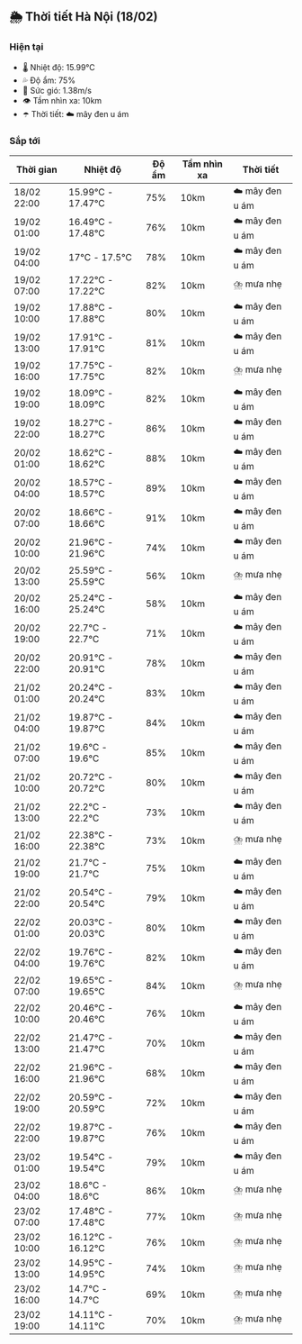 ## 🌦️ Thời tiết Hà Nội (18/02)

### Hiện tại

- 🌡️ Nhiệt độ: 15.99℃
- 💦 Độ ẩm: 75%
- 💨 Sức gió: 1.38m/s
- 👁️ Tầm nhìn xa: 10km
- ☂️ Thời tiết: ☁️ mây đen u ám

### Sắp tới

| Thời gian | Nhiệt độ | Độ ẩm | Tầm nhìn xa | Thời tiết |
| --- | --- | --- | --- | --- |
| 18/02 22:00 | 15.99℃ - 17.47℃ | 75% | 10km | ☁️ mây đen u ám |
| 19/02 01:00 | 16.49℃ - 17.48℃ | 76% | 10km | ☁️ mây đen u ám |
| 19/02 04:00 | 17℃ - 17.5℃ | 78% | 10km | ☁️ mây đen u ám |
| 19/02 07:00 | 17.22℃ - 17.22℃ | 82% | 10km | ⛈️ mưa nhẹ |
| 19/02 10:00 | 17.88℃ - 17.88℃ | 80% | 10km | ☁️ mây đen u ám |
| 19/02 13:00 | 17.91℃ - 17.91℃ | 81% | 10km | ☁️ mây đen u ám |
| 19/02 16:00 | 17.75℃ - 17.75℃ | 82% | 10km | ⛈️ mưa nhẹ |
| 19/02 19:00 | 18.09℃ - 18.09℃ | 82% | 10km | ☁️ mây đen u ám |
| 19/02 22:00 | 18.27℃ - 18.27℃ | 86% | 10km | ☁️ mây đen u ám |
| 20/02 01:00 | 18.62℃ - 18.62℃ | 88% | 10km | ☁️ mây đen u ám |
| 20/02 04:00 | 18.57℃ - 18.57℃ | 89% | 10km | ☁️ mây đen u ám |
| 20/02 07:00 | 18.66℃ - 18.66℃ | 91% | 10km | ☁️ mây đen u ám |
| 20/02 10:00 | 21.96℃ - 21.96℃ | 74% | 10km | ☁️ mây đen u ám |
| 20/02 13:00 | 25.59℃ - 25.59℃ | 56% | 10km | ⛈️ mưa nhẹ |
| 20/02 16:00 | 25.24℃ - 25.24℃ | 58% | 10km | ☁️ mây đen u ám |
| 20/02 19:00 | 22.7℃ - 22.7℃ | 71% | 10km | ☁️ mây đen u ám |
| 20/02 22:00 | 20.91℃ - 20.91℃ | 78% | 10km | ☁️ mây đen u ám |
| 21/02 01:00 | 20.24℃ - 20.24℃ | 83% | 10km | ☁️ mây đen u ám |
| 21/02 04:00 | 19.87℃ - 19.87℃ | 84% | 10km | ☁️ mây đen u ám |
| 21/02 07:00 | 19.6℃ - 19.6℃ | 85% | 10km | ☁️ mây đen u ám |
| 21/02 10:00 | 20.72℃ - 20.72℃ | 80% | 10km | ☁️ mây đen u ám |
| 21/02 13:00 | 22.2℃ - 22.2℃ | 73% | 10km | ☁️ mây đen u ám |
| 21/02 16:00 | 22.38℃ - 22.38℃ | 73% | 10km | ⛈️ mưa nhẹ |
| 21/02 19:00 | 21.7℃ - 21.7℃ | 75% | 10km | ☁️ mây đen u ám |
| 21/02 22:00 | 20.54℃ - 20.54℃ | 79% | 10km | ☁️ mây đen u ám |
| 22/02 01:00 | 20.03℃ - 20.03℃ | 80% | 10km | ☁️ mây đen u ám |
| 22/02 04:00 | 19.76℃ - 19.76℃ | 82% | 10km | ☁️ mây đen u ám |
| 22/02 07:00 | 19.65℃ - 19.65℃ | 84% | 10km | ⛈️ mưa nhẹ |
| 22/02 10:00 | 20.46℃ - 20.46℃ | 76% | 10km | ☁️ mây đen u ám |
| 22/02 13:00 | 21.47℃ - 21.47℃ | 70% | 10km | ☁️ mây đen u ám |
| 22/02 16:00 | 21.96℃ - 21.96℃ | 68% | 10km | ☁️ mây đen u ám |
| 22/02 19:00 | 20.59℃ - 20.59℃ | 72% | 10km | ☁️ mây đen u ám |
| 22/02 22:00 | 19.87℃ - 19.87℃ | 76% | 10km | ☁️ mây đen u ám |
| 23/02 01:00 | 19.54℃ - 19.54℃ | 79% | 10km | ☁️ mây đen u ám |
| 23/02 04:00 | 18.6℃ - 18.6℃ | 86% | 10km | ⛈️ mưa nhẹ |
| 23/02 07:00 | 17.48℃ - 17.48℃ | 77% | 10km | ⛈️ mưa nhẹ |
| 23/02 10:00 | 16.12℃ - 16.12℃ | 76% | 10km | ⛈️ mưa nhẹ |
| 23/02 13:00 | 14.95℃ - 14.95℃ | 74% | 10km | ⛈️ mưa nhẹ |
| 23/02 16:00 | 14.7℃ - 14.7℃ | 69% | 10km | ⛈️ mưa nhẹ |
| 23/02 19:00 | 14.11℃ - 14.11℃ | 70% | 10km | ⛈️ mưa nhẹ |
